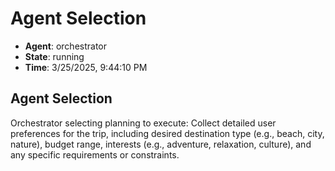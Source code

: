 # Agent Selection

- **Agent**: orchestrator
- **State**: running
- **Time**: 3/25/2025, 9:44:10 PM

## Agent Selection

Orchestrator selecting planning to execute: Collect detailed user preferences for the trip, including desired destination type (e.g., beach, city, nature), budget range, interests (e.g., adventure, relaxation, culture), and any specific requirements or constraints.

